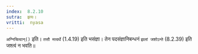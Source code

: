 ```yaml
---
index:  8.2.10
sutra:  झयः।
vritti:  nyasa
---
```


`अग्निचित्वान्()` इति। `तसौ मत्वर्थे` (1.4.19) इति भसंज्ञा। तेन पदसंज्ञानिबन्धनं `झलां जशोऽन्ते` (8.2.39) इति जश्त्वं न भवति॥
